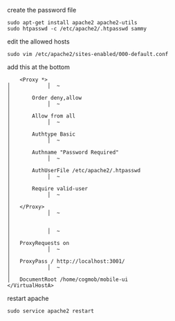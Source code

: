 create the password file

    sudo apt-get install apache2 apache2-utils
    sudo htpasswd -c /etc/apache2/.htpasswd sammy

edit the allowed hosts

    sudo vim /etc/apache2/sites-enabled/000-default.conf

add this at the bottom

        <Proxy *>                                                                                                                                                        │            │  ~                                                                                                                                                                                 │
    │       Order deny,allow                                                                                                                                             │            │  ~                                                                                                                                                                                 │
    │       Allow from all                                                                                                                                               │            │  ~                                                                                                                                                                                 │
    │       Authtype Basic                                                                                                                                               │            │  ~                                                                                                                                                                                 │
    │       Authname "Password Required"                                                                                                                                 │            │  ~                                                                                                                                                                                 │
    │       AuthUserFile /etc/apache2/.htpasswd                                                                                                                          │            │  ~                                                                                                                                                                                 │
    │       Require valid-user                                                                                                                                           │            │  ~                                                                                                                                                                                 │
    │   </Proxy>                                                                                                                                                         │            │  ~                                                                                                                                                                                 │
    │                                                                                                                                                                       │            │  ~                                                                                                                                                                                 │
    │   ProxyRequests on                                                                                                                                                 │            │  ~                                                                                                                                                                                 │
    │   ProxyPass / http://localhost:3001/                                                                                                                               │            │  ~                                                                                                                                                                                 │
    │   DocumentRoot /home/cogmob/mobile-ui      
    </VirtualHostA>

restart apache

    sudo service apache2 restart
